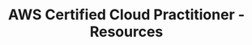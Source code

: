 ---
layout: resources
title: AWS Certified Cloud Practitioner - Resources
resources:
  - title: Download PDF - Slides
    description: Download the slides and have them ready.
    url: 'https://in28minutes.com/downloads/04-aws-certified-cloud-practitioner/AWSCertifiedCloudPractitioner-Presentation.pdf'
  - title: Download Code Examples
    description: Download and have this ready. We will use the code examples during the course.
    url: 'https://in28minutes.com/downloads/04-aws-certified-cloud-practitioner/course-downloads.zip'
  - title: Optional - LinkedIn Newsletter
    description: Read in28minutes Newsletter. Published on LinkedIn.
    icon: lni-linkedin
    url: 'https://www.linkedin.com/newsletters/6978624731038023681/'
---